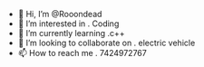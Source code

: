 - 👋 Hi, I’m @Rooondead
- 👀 I’m interested in . Coding
- 🌱 I’m currently learning .c++
- 💞️ I’m looking to collaborate on . electric vehicle
- 📫 How to reach me . 7424972767

<!---
Rooondead/Rooondead is a ✨ special ✨ repository because its `README.md` (this file) appears on your GitHub profile.
You can click the Preview link to take a look at your changes.
--->
